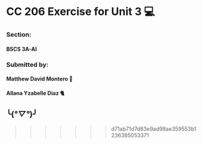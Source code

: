 # CC 206 Exercise for Unit 3 💻
### Section: 
#### BSCS 3A-AI
### Submitted by:
#### Matthew David Montero 👨
#### Allana Yzabelle Diaz 🐈
## ╰(*°▽°*)╯
>>>>>>> d71ab71d7d83e9ad98ae359553b1236385053371
